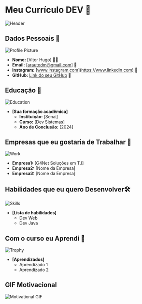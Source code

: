 
# Meu Currículo DEV 🌟

![Header](https://images.unsplash.com/photo-1584697964358-3e14ca57658b?ixlib=rb-1.2.1&auto=format&fit=crop&w=1000&q=80)

## Dados Pessoais 📄
![Profile Picture](https://images.unsplash.com/photo-1554151228-14d9def656e4?ixlib=rb-1.2.1&auto=format&fit=crop&w=150&q=80)
- **Nome:** [Vitor Hugo] 🙍‍♂️
- **Email:** [arautodm@gmail.com] 📧
- **Instagram:** [www.instagram.com](https://www.linkedin.com) 🔗
- **GitHub:** [Link do seu GitHub](https://www.github.com) 🔗

## Educação 🏫
![Education](https://images.unsplash.com/photo-1503676260728-1c00da094a0b?ixlib=rb-1.2.1&auto=format&fit=crop&w=50&q=80)
- **[Sua formação acadêmica]**  
  - **Instituição:** [Senai]
  - **Curso:** [Dev Sistemas]
  - **Ano de Conclusão:** [2024]

## Empresas que eu gostaria de Trabalhar 💼
![Work](https://images.unsplash.com/photo-1522071820081-009f0129c71c?ixlib=rb-1.2.1&auto=format&fit=crop&w=50&q=80)
  - **Empresa1:** [G4Net Soluções em T.I]
  - **Empresa2:** [Nome da Empresa]
  - **Empresa3:** [Nome da Empresa]

## Habilidades que eu quero Desenvolver🛠️
![Skills](https://images.unsplash.com/photo-1486312338219-ce68d2c6f44d?ixlib=rb-1.2.1&auto=format&fit=crop&w=50&q=80)
- **[Lista de habilidades]**
  - Dev Web
  - Dev Java

## Com o curso eu Aprendi 🎉
![Trophy](https://images.unsplash.com/photo-1579586331215-3f8e6c0a5f86?ixlib=rb-1.2.1&auto=format&fit=crop&w=50&q=80)
- **[Aprendizados]**
  - Aprendizado 1
  - Aprendizado 2

## GIF Motivacional 
![Motivational GIF](https://media.giphy.com/media/l3q2K5jinAlChoCLS/giphy.gif)
